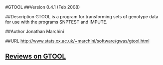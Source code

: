 #GTOOL
##Version
0.4.1 (Feb 2008)

##Description
GTOOL is a program for transforming sets of genotype data for use with the programs SNPTEST and IMPUTE.

##Author
Jonathan Marchini

##URL
http://www.stats.ox.ac.uk/~marchini/software/gwas/gtool.html


## [Reviews on GTOOL](https://github.com/gaow/genetic-analysis-software/issues/192)